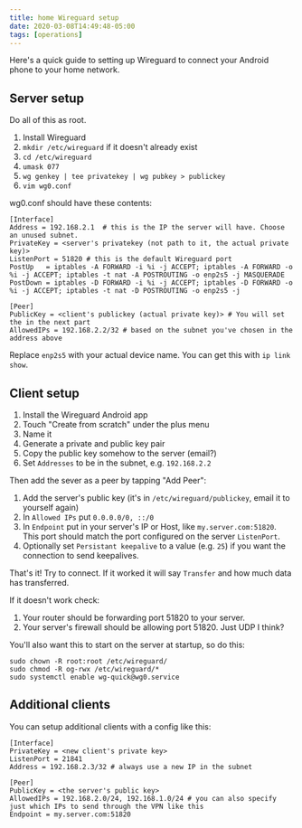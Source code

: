 ```yaml
---
title: home Wireguard setup
date: 2020-03-08T14:49:48-05:00
tags: [operations]
---
```


Here's a quick guide to setting up Wireguard to connect your Android phone to your home network.

<!--more-->

## Server setup

Do all of this as root.

1. Install Wireguard
1. `mkdir /etc/wireguard` if it doesn't already exist
1. `cd /etc/wireguard`
1. `umask 077`
1. `wg genkey | tee privatekey | wg pubkey > publickey`
1. `vim wg0.conf`

wg0.conf should have these contents:

```
[Interface]
Address = 192.168.2.1  # this is the IP the server will have. Choose an unused subnet.
PrivateKey = <server's privatekey (not path to it, the actual private key)>
ListenPort = 51820 # this is the default Wireguard port
PostUp   = iptables -A FORWARD -i %i -j ACCEPT; iptables -A FORWARD -o %i -j ACCEPT; iptables -t nat -A POSTROUTING -o enp2s5 -j MASQUERADE
PostDown = iptables -D FORWARD -i %i -j ACCEPT; iptables -D FORWARD -o %i -j ACCEPT; iptables -t nat -D POSTROUTING -o enp2s5 -j

[Peer]
PublicKey = <client's publickey (actual private key)> # You will set the in the next part
AllowedIPs = 192.168.2.2/32 # based on the subnet you've chosen in the address above
```

Replace `enp2s5` with your actual device name. You can get this with `ip link show`.

## Client setup

1. Install the Wireguard Android app
1. Touch "Create from scratch" under the plus menu
1. Name it
1. Generate a private and public key pair
1. Copy the public key somehow to the server (email?)
1. Set `Addresses` to be in the subnet, e.g. `192.168.2.2`

Then add the sever as a peer by tapping "Add Peer":
1. Add the server's public key (it's in `/etc/wireguard/publickey`, email it to yourself again)
1. In `Allowed IPs` put `0.0.0.0/0, ::/0`
1. In `Endpoint` put in your server's IP or Host, like `my.server.com:51820`. This port should match the port configured on the server `ListenPort`.
1. Optionally set `Persistant keepalive` to a value (e.g. `25`) if you want the connection to send keepalives.

That's it! Try to connect. If it worked it will say `Transfer` and how much data has transferred.

If it doesn't work check:
1. Your router should be forwarding port 51820 to your server.
1. Your server's firewall should be allowing port 51820. Just UDP I think?

You'll also want this to start on the server at startup, so do this:

```
sudo chown -R root:root /etc/wireguard/
sudo chmod -R og-rwx /etc/wireguard/*
sudo systemctl enable wg-quick@wg0.service
```

## Additional clients

You can setup additional clients with a config like this:

```
[Interface]
PrivateKey = <new client's private key>
ListenPort = 21841
Address = 192.168.2.3/32 # always use a new IP in the subnet

[Peer]
PublicKey = <the server's public key>
AllowedIPs = 192.168.2.0/24, 192.168.1.0/24 # you can also specify just which IPs to send through the VPN like this
Endpoint = my.server.com:51820
```
